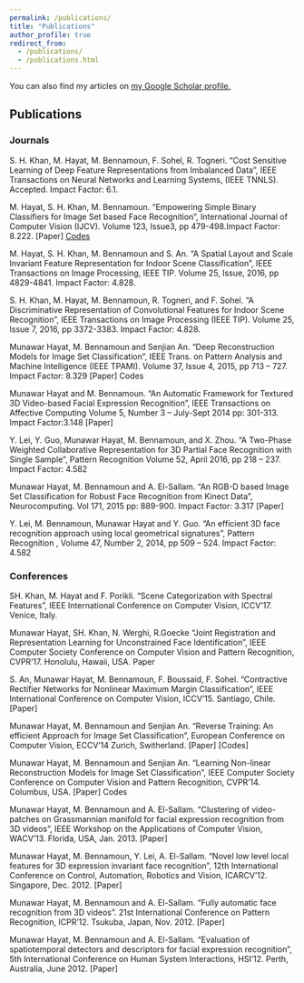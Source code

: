 ```yaml
---
permalink: /publications/
title: "Publications"
author_profile: true
redirect_from: 
  - /publications/
  - /publications.html
---
```



You can also find my articles on <u><a href="{{author.googlescholar}}">my Google Scholar profile</a>.</u>


## Publications
### Journals

S. H. Khan, M. Hayat, M. Bennamoun, F. Sohel, R. Togneri. “Cost Sensitive Learning of Deep Feature Representations from Imbalanced Data”, IEEE Transactions on Neural Networks and Learning Systems, (IEEE TNNLS). Accepted. Impact Factor: 6.1.

M. Hayat, S. H. Khan, M. Bennamoun. “Empowering Simple Binary Classifiers for Image Set based Face Recognition”, International Journal of Computer Vision (IJCV). Volume 123, Issue3, pp 479-498.Impact Factor: 8.222. [Paper] <a href="https://ucstaff-my.sharepoint.com/personal/munawar_hayat_canberra_edu_au/_layouts/15/guestaccess.aspx?folderid=0b65257cddfb643989a86e37c0b2a4e32&amp;authkey=ARi5p3C-APMGk3QyekUUpe4&amp;e=c01e61ac8066472daf806a4bb36604ab">Codes</a>

M. Hayat, S. H. Khan, M. Bennamoun and S. An. “A Spatial Layout and Scale Invariant Feature Representation for Indoor Scene Classification”, IEEE Transactions on Image Processing, IEEE TIP. Volume 25, Issue, 2016, pp 4829-4841. Impact Factor: 4.828.

S. H. Khan, M. Hayat, M. Bennamoun, R. Togneri, and F. Sohel. “A Discriminative Representation of Convolutional Features for Indoor Scene Recognition”, IEEE Transactions on Image Processing (IEEE TIP). Volume 25, Issue 7, 2016, pp 3372-3383. Impact Factor: 4.828.

Munawar Hayat, M. Bennamoun and Senjian An. “Deep Reconstruction Models for Image Set Classification”, IEEE Trans. on Pattern Analysis and Machine Intelligence (IEEE TPAMI). Volume 37, Issue 4, 2015, pp 713 – 727. Impact Factor: 8.329 [Paper] Codes

Munawar Hayat and M. Bennamoun. “An Automatic Framework for Textured 3D Video-based Facial Expression Recognition”, IEEE Transactions on Affective Computing Volume 5, Number 3 – July-Sept 2014 pp: 301-313. Impact Factor:3.148 [Paper]

Y. Lei, Y. Guo, Munawar Hayat, M. Bennamoun, and X. Zhou. “A Two-Phase Weighted Collaborative Representation for 3D Partial Face Recognition with Single Sample”, Pattern Recognition Volume 52, April 2016, pp 218 – 237. Impact Factor: 4.582

Munawar Hayat, M. Bennamoun and A. El-Sallam. “An RGB-D based Image Set Classification for Robust Face Recognition from Kinect Data”, Neurocomputing. Vol 171, 2015 pp: 889-900. Impact Factor: 3.317 [Paper]

Y. Lei, M. Bennamoun, Munawar Hayat and Y. Guo. “An efficient 3D face recognition approach using local geometrical signatures”, Pattern Recognition , Volume 47, Number 2, 2014, pp 509 – 524. Impact Factor: 4.582

 

### Conferences

SH. Khan, M. Hayat and F. Porikli. “Scene Categorization with Spectral Features”, IEEE International Conference on Computer Vision, ICCV’17. Venice, Italy.

Munawar Hayat, SH. Khan, N. Werghi, R.Goecke “Joint Registration and Representation Learning for Unconstrained Face Identification”, IEEE Computer Society Conference on Computer Vision and Pattern Recognition, CVPR’17. Honolulu, Hawaii, USA. Paper

S. An, Munawar Hayat, M. Bennamoun, F. Boussaid, F. Sohel. “Contractive Rectifier Networks for Nonlinear Maximum Margin Classification”, IEEE International Conference on Computer Vision, ICCV’15. Santiago, Chile. [Paper]

Munawar Hayat, M. Bennamoun and Senjian An. “Reverse Training: An efficient Approach for Image Set Classification”, European Conference on Computer Vision, ECCV’14 Zurich, Switherland. [Paper] [Codes]

Munawar Hayat, M. Bennamoun and Senjian An. “Learning Non-linear Reconstruction Models for Image Set Classification”, IEEE Computer Society Conference on Computer Vision and Pattern Recognition, CVPR’14. Columbus, USA. [Paper] Codes

Munawar Hayat, M. Bennamoun and A. El-Sallam. “Clustering of video-patches on Grassmannian manifold for facial expression recognition from 3D videos”, IEEE Workshop on the Applications of Computer Vision, WACV’13. Florida, USA, Jan. 2013. [Paper]

Munawar Hayat, M. Bennamoun, Y. Lei, A. El-Sallam. “Novel low level local features for 3D expression invariant face recognition”, 12th International Conference on Control, Automation, Robotics and Vision, ICARCV’12. Singapore, Dec. 2012. [Paper]

Munawar Hayat, M. Bennamoun and A. El-Sallam. “Fully automatic face recognition from 3D videos”. 21st International Conference on Pattern Recognition, ICPR’12. Tsukuba, Japan, Nov. 2012. [Paper]

Munawar Hayat, M. Bennamoun and A. El-Sallam. “Evaluation of spatiotemporal detectors and descriptors for facial expression recognition”, 5th International Conference on Human System Interactions, HSI’12. Perth, Australia, June 2012. [Paper]
